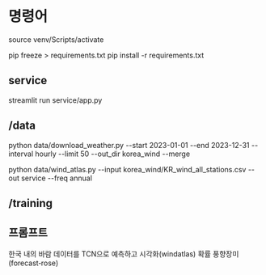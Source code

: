 # 명령어

source venv/Scripts/activate

pip freeze > requirements.txt
pip install -r requirements.txt

## service

streamlit run service/app.py

## /data

python data/download_weather.py --start 2023-01-01 --end 2023-12-31 --interval hourly --limit 50 --out_dir korea_wind --merge

python data/wind_atlas.py --input korea_wind/KR_wind_all_stations.csv --out service --freq annual

## /training

## 프롬프트

한국 내의 바람 데이터를 TCN으로 예측하고 시각화(windatlas)
확률 풍향장미(forecast‑rose)
